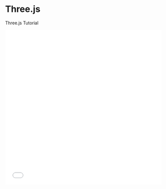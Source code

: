 # Three.js
 Three.js Tutorial

<iframe src="src\index.html" frameborder="0" scrolling="no" width="100%" height="500"></iframe>

